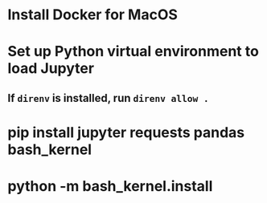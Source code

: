 # Install Docker for MacOS

# Set up Python virtual environment to load Jupyter

## If `direnv` is installed, run `direnv allow .`

# pip install jupyter requests pandas bash_kernel

# python -m bash_kernel.install


